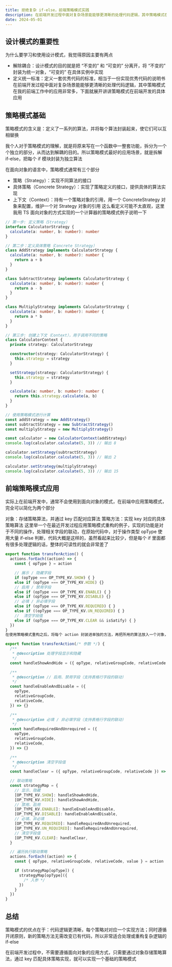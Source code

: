 ```yaml
---
title: 拒绝复杂 if-else，前端策略模式实践
description: 在前端开发过程中面对复杂场景能能够更清晰的处理代码逻辑，其中策略模式在我的前端工作中的应用非常多...
date: 2024-05-01
---
```


## 设计模式的重要性
为什么要学习和使用设计模式，我觉得原因主要有两点

- 解除耦合：设计模式的目的就是把 “不变的” 和 “可变的” 分离开，将 “不变的” 封装为统一对象，“可变的” 在具体实例中实现
- 定义统一标准：定义一套优秀代码的标准，相当于一份实现优秀代码的说明书
在前端开发过程中面对复杂场景能能够更清晰的处理代码逻辑，其中策略模式在我的前端工作中的应用非常多，下面就展开讲讲策略模式在前端开发的具体应用

## 策略模式基础
策略模式的含义是：定义了一系列的算法，并将每个算法封装起来，使它们可以互相替换

我个人对于策略模式的理解，就是将原来写在一个函数中一整套功能，拆分为一个个独立的部分，从而达到解耦的目的。所以策略模式最好的应用场景，就是拆解 if-else，把每个 if 模块封装为独立算法

在面向对象的语言中，策略模式通常有三个部分

- 策略（Strategy）：实现不同算法的接口
- 具体策略（Concrete Strategy）：实现了策略定义的接口，提供具体的算法实现
- 上下文（Context）：持有一个策略对象的引用，用一个 ConcreteStrategy 对象来配置，维护一个对 Strategy 对象的引用
这么看定义可能不太直观，这里我用 TS 面向对象的方式实现的一个计算器的策略模式例子说明一下

```ts
// 第一步: 定义策略（Strategy）
interface CalculatorStrategy {
  calculate(a: number, b: number): number
}

// 第二步：定义具体策略（Concrete Strategy）
class AddStrategy implements CalculatorStrategy {
  calculate(a: number, b: number): number {
    return a + b
  }
}

class SubtractStrategy implements CalculatorStrategy {
  calculate(a: number, b: number): number {
    return a - b
  }
}

class MultiplyStrategy implements CalculatorStrategy {
  calculate(a: number, b: number): number {
    return a * b
  }
}

// 第三步: 创建上下文（Context），用于调用不同的策略
class CalculatorContext {
  private strategy: CalculatorStrategy

  constructor(strategy: CalculatorStrategy) {
    this.strategy = strategy
  }

  setStrategy(strategy: CalculatorStrategy) {
    this.strategy = strategy
  }

  calculate(a: number, b: number): number {
    return this.strategy.calculate(a, b)
  }
}

// 使用策略模式进行计算
const addStrategy = new AddStrategy()
const subtractStrategy = new SubtractStrategy()
const multiplyStrategy = new MultiplyStrategy()

const calculator = new CalculatorContext(addStrategy)
console.log(calculator.calculate(5, 3)) // 输出 8

calculator.setStrategy(subtractStrategy)
console.log(calculator.calculate(5, 3)) // 输出 2

calculator.setStrategy(multiplyStrategy)
console.log(calculator.calculate(5, 3)) // 输出 15

```
## 前端策略模式应用
实际上在前端开发中，通常不会使用到面向对象的模式，在前端中应用策略模式，完全可以简化为两个部分

对象：存储策略算法，并通过 key 匹配对应算法
策略方法：实现 key 对应的具体策略算法
这里举一个在最近开发过程应用策略模式重构的例子，实现的功能是对于不同的操作，处理相关字段的联动，在原始代码中，对于操作类型 opType 使用大量 if-else 判断，代码大概是这样的，虽然看起来比较少，但是每个 if 里面都有很多处理逻辑的话，整体的可读性的就会非常差了

```ts
export function transferAction() {
  actions.forEach((action) => {
    const { opType } = action

    // 展示 / 隐藏字段
    if (opType === OP_TYPE_KV.SHOW) { }
    else if (opType === OP_TYPE_KV.HIDE) {}
    // 启用 / 禁用字段
    else if (opType === OP_TYPE_KV.ENABLE) { }
    else if (opType === OP_TYPE_KV.DISABLE) {}
    // 必填 / 非必填字段
    else if (opType === OP_TYPE_KV.REQUIRED) { }
    else if ((opType === OP_TYPE_KV.UN_REQUIRED) { }
    //  清空字段值
    else if (opType === OP_TYPE_KV.CLEAR && isSatify) { }
  })
}
在使用策略模式重构之后，将每个 action 封装进单独的方法，再把所用的算法放入一个对象，通过触发条件匹配。这样经过重构后的代码，相比于原来的 if-else 结构更清晰，每次只要找到对应的策略方法实现即可。并且如果后续有扩展，只要继续新的增加策略方法就好，不会影响到老的代码

export function transferAction(/* 参数 */) {
  /**
   * @description 处理字段显示和隐藏
   */
  const handleShowAndHide = ({ opType, relativeGroupCode, relativeCode }) => {}

  /**
   * @description // 启用、禁用字段（支持表格行字段的联动）
   */
  const handleEnableAndDisable = ({
    opType,
    relativeGroupCode,
    relativeCode,
  }) => {}

  /**
   * @description 必填 / 非必填字段（支持表格行字段的联动）
   */
  const handleRequiredAndUnrequired = ({
    opType,
    relativeGroupCode,
    relativeCode,
  }) => {}

  /**
   * @description 清空字段值
   */
  const handleClear = ({ opType, relativeGroupCode, relativeCode }) => {}

  // 联动策略
  const strategyMap = {
    // 显示、隐藏
    [OP_TYPE_KV.SHOW]: handleShowAndHide,
    [OP_TYPE_KV.HIDE]: handleShowAndHide,
    // 禁用、启用
    [OP_TYPE_KV.ENABLE]: handleEnableAndDisable,
    [OP_TYPE_KV.DISABLE]: handleEnableAndDisable,
    // 必填、非必填
    [OP_TYPE_KV.REQUIRED]: handleRequiredAndUnrequired,
    [OP_TYPE_KV.UN_REQUIRED]: handleRequiredAndUnrequired,
    // 清空字段值
    [OP_TYPE_KV.CLEAR]: handleClear,
  }

  // 遍历执行联动策略
  actions.forEach((action) => {
    const { opType, relativeGroupCode, relativeCode, value } = action

    if (strategyMap[opType]) {
      strategyMap[opType]({
        /* 入参 */
      })
    }
  })
}
```

## 总结
策略模式的优点在于：代码逻辑更清晰，每个策略对对应一个实现方法；同时遵循开闭原则，新的策略方法无需改变已有代码，所以非常适合处理或重构复杂逻辑的 if-else

在前端开发过程中，不需要遵循面向对象的应用方式，只需要通过对象存储策略算法，通过 key 匹配具体策略实现，就可以实现一个基础的策略模式
